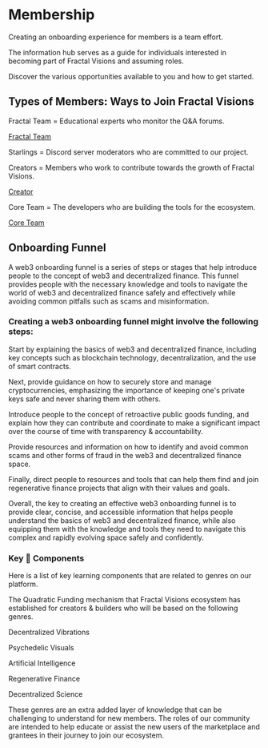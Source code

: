 # Membership

Creating an onboarding experience for members is a team effort.

The information hub serves as a guide for individuals interested in becoming part of Fractal Visions and assuming roles.

Discover the various opportunities available to you and how to get started.

## Types of Members: Ways to Join Fractal Visions
Fractal Team = Educational experts who monitor the Q&A forums.

[Fractal Team](https://gov.fractalvisions.io/fractal-team-7230756679808261)

Starlings = Discord server moderators who are committed to our project.


Creators = Members who work to contribute towards the growth of Fractal Visions.

[Creator](https://gov.fractalvisions.io/creator-8592037112546689)

Core Team = The developers who are building the tools for the ecosystem.

[Core Team](https://gov.fractalvisions.io/core-team-11174331758984057)

## Onboarding Funnel
A web3 onboarding funnel is a series of steps or stages that help introduce people to the concept of web3 and decentralized finance. This funnel provides people with the necessary knowledge and tools to navigate the world of web3 and decentralized finance safely and effectively while avoiding common pitfalls such as scams and misinformation.



### Creating a web3 onboarding funnel might involve the following steps:

Start by explaining the basics of web3 and decentralized finance, including key concepts such as blockchain technology, decentralization, and the use of smart contracts.

Next, provide guidance on how to securely store and manage cryptocurrencies, emphasizing the importance of keeping one's private keys safe and never sharing them with others.

Introduce people to the concept of retroactive public goods funding, and explain how they can contribute and coordinate to make a significant impact over the course of time with transparency & accountability.

Provide resources and information on how to identify and avoid common scams and other forms of fraud in the web3 and decentralized finance space.

Finally, direct people to resources and tools that can help them find and join regenerative finance projects that align with their values and goals.



Overall, the key to creating an effective web3 onboarding funnel is to provide clear, concise, and accessible information that helps people understand the basics of web3 and decentralized finance, while also equipping them with the knowledge and tools they need to navigate this complex and rapidly evolving space safely and confidently.

### Key 🔑 Components

Here is a list of key learning components that are related to genres on our platform. 

The Quadratic Funding mechanism that Fractal Visions ecosystem has established for creators & builders who will be based on the following genres.

Decentralized Vibrations

Psychedelic Visuals

Artificial Intelligence

Regenerative Finance

Decentralized Science


These genres are an extra added layer of knowledge that can be challenging to understand for new members. The roles of our community are intended to help educate or assist the new users of the marketplace and grantees in their journey to join our ecosystem.
